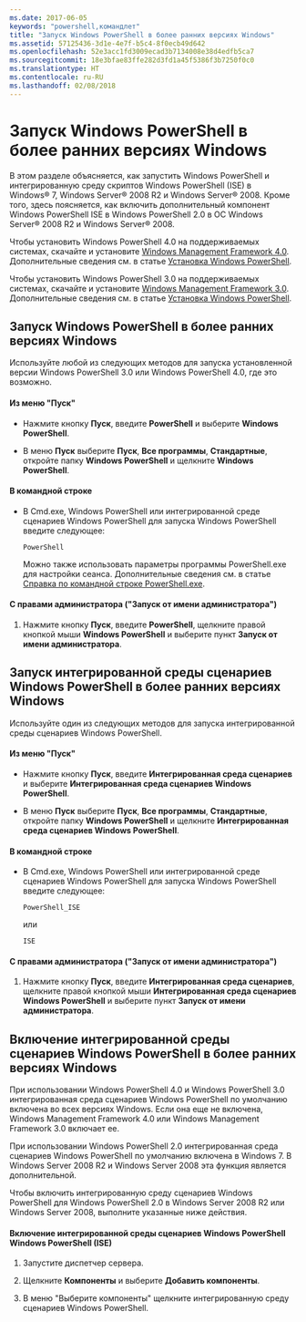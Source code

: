 ```yaml
---
ms.date: 2017-06-05
keywords: "powershell,командлет"
title: "Запуск Windows PowerShell в более ранних версиях Windows"
ms.assetid: 57125436-3d1e-4e7f-b5c4-8f0ecb49d642
ms.openlocfilehash: 52e3acc1fd3009ecad3b7134008e38d4edfb5ca7
ms.sourcegitcommit: 18e3bfae83ffe282d3fd1a45f5386f3b7250f0c0
ms.translationtype: HT
ms.contentlocale: ru-RU
ms.lasthandoff: 02/08/2018
---
```

# <a name="starting-windows-powershell-on-earlier-versions-of-windows"></a>Запуск Windows PowerShell в более ранних версиях Windows
В этом разделе объясняется, как запустить Windows PowerShell и интегрированную среду скриптов Windows PowerShell (ISE) в Windows® 7, Windows Server® 2008 R2 и Windows Server® 2008. Кроме того, здесь поясняется, как включить дополнительный компонент Windows PowerShell ISE в Windows PowerShell 2.0 в ОС Windows Server® 2008 R2 и Windows Server® 2008.

Чтобы установить Windows PowerShell 4.0 на поддерживаемых системах, скачайте и установите [Windows Management Framework 4.0](http://go.microsoft.com/fwlink/?LinkID=293881). Дополнительные сведения см. в статье [Установка Windows PowerShell](Installing-Windows-PowerShell.md).

Чтобы установить Windows PowerShell 3.0 на поддерживаемых системах, скачайте и установите [Windows Management Framework 3.0](http://go.microsoft.com/fwlink/?LinkID=240290). Дополнительные сведения см. в статье [Установка Windows PowerShell](Installing-Windows-PowerShell.md).

## <a name="how-to-start-windows-powershell-on-earlier-versions-of-windows"></a>Запуск Windows PowerShell в более ранних версиях Windows
Используйте любой из следующих методов для запуска установленной версии Windows PowerShell 3.0 или Windows PowerShell 4.0, где это возможно.

#### <a name="from-the-start-menu"></a>Из меню "Пуск"

- Нажмите кнопку **Пуск**, введите **PowerShell** и выберите **Windows PowerShell**.

- В меню **Пуск** выберите **Пуск**, **Все программы**, **Стандартные**, откройте папку **Windows PowerShell** и щелкните **Windows PowerShell**.

#### <a name="at-the-command-prompt"></a>В командной строке

- В Cmd.exe, Windows PowerShell или интегрированной среде сценариев Windows PowerShell для запуска Windows PowerShell введите следующее:

    ```
    PowerShell
    ```

    Можно также использовать параметры программы PowerShell.exe для настройки сеанса. Дополнительные сведения см. в статье [Справка по командной строке PowerShell.exe](../core-powershell/console/PowerShell.exe-Command-Line-Help.md).

#### <a name="with-administrative-privileges-run-as-administrator"></a>С правами администратора ("Запуск от имени администратора")

1. Нажмите кнопку **Пуск**, введите **PowerShell**, щелкните правой кнопкой мыши **Windows PowerShell** и выберите пункт **Запуск от имени администратора**.

## <a name="how-to-start-windows-powershell-ise-on-earlier-releases-of-windows"></a>Запуск интегрированной среды сценариев Windows PowerShell в более ранних версиях Windows
Используйте один из следующих методов для запуска интегрированной среды сценариев Windows PowerShell.

#### <a name="from-the-start-menu"></a>Из меню "Пуск"

- Нажмите кнопку **Пуск**, введите **Интегрированная среда сценариев** и выберите **Интегрированная среда сценариев Windows PowerShell**.

- В меню **Пуск** выберите **Пуск**, **Все программы**, **Стандартные**, откройте папку **Windows PowerShell** и щелкните **Интегрированная среда сценариев Windows PowerShell**.

#### <a name="at-the-command-prompt"></a>В командной строке

- В Cmd.exe, Windows PowerShell или интегрированной среде сценариев Windows PowerShell для запуска Windows PowerShell введите следующее:

    ```
    PowerShell_ISE
    ```

    или

    ```
    ISE
    ```

#### <a name="with-administrative-privileges-run-as-administrator"></a>С правами администратора ("Запуск от имени администратора")

1. Нажмите кнопку **Пуск**, введите **Интегрированная среда сценариев**, щелкните правой кнопкой мыши **Интегрированная среда сценариев Windows PowerShell** и выберите пункт **Запуск от имени администратора**.

## <a name="how-to-enable-windows-powershell-ise-on-earlier-releases-of-windows"></a>Включение интегрированной среды сценариев Windows PowerShell в более ранних версиях Windows
При использовании Windows PowerShell 4.0 и Windows PowerShell 3.0 интегрированная среда сценариев Windows PowerShell по умолчанию включена во всех версиях Windows. Если она еще не включена, Windows Management Framework 4.0 или Windows Management Framework 3.0 включает ее.

При использовании Windows PowerShell 2.0 интегрированная среда сценариев Windows PowerShell по умолчанию включена в Windows 7. В Windows Server 2008 R2 и Windows Server 2008 эта функция является дополнительной.

Чтобы включить интегрированную среду сценариев Windows PowerShell для Windows PowerShell 2.0 в Windows Server 2008 R2 или Windows Server 2008, выполните указанные ниже действия.

#### <a name="to-enable-windows-powershell-integrated-scripting-environment-ise"></a>Включение интегрированной среды сценариев Windows PowerShell Windows PowerShell (ISE)

1. Запустите диспетчер сервера.

2. Щелкните **Компоненты** и выберите **Добавить компоненты**.

3. В меню "Выберите компоненты" щелкните интегрированную среду сценариев Windows PowerShell.

